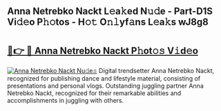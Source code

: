 ## Anna Netrebko Nackt L𝚎a𝚔ed N𝚞𝚍e - Part-D1S Vi𝚍𝚎o P𝚑𝚘tos - H𝚘𝚝 O𝚗𝚕yf𝚊ns L𝚎a𝚔s wJ8g8

# <h2><a href="http://kfb69ci.oniu.top/?m=Anna+Netrebko+Nackt">🔗👉 🔴 Anna Netrebko Nackt P𝚑ot𝚘𝚜 V𝚒d𝚎o</a></h2>

[![Anna Netrebko Nackt Nu𝚍e𝚜](https://i.imgur.com/0qMVB7G.gif)](http://kfb69ci.oniu.top/?m=Anna+Netrebko+Nackt)
Digital trendsetter Anna Netrebko Nackt, recognized for publishing dance and lifestyle material, consisting of presentations and personal vlogs. Outstanding juggling partner Anna Netrebko Nackt, recognized for their remarkable abilities and accomplishments in juggling with others.  
